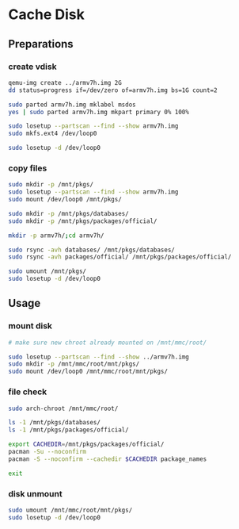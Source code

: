 # Cache Disk

## Preparations

### create vdisk

```sh
qemu-img create ../armv7h.img 2G
dd status=progress if=/dev/zero of=armv7h.img bs=1G count=2

sudo parted armv7h.img mklabel msdos
yes | sudo parted armv7h.img mkpart primary 0% 100%

sudo losetup --partscan --find --show armv7h.img
sudo mkfs.ext4 /dev/loop0

sudo losetup -d /dev/loop0
```

### copy files

```sh
sudo mkdir -p /mnt/pkgs/
sudo losetup --partscan --find --show armv7h.img
sudo mount /dev/loop0 /mnt/pkgs/
```

```sh
sudo mkdir -p /mnt/pkgs/databases/
sudo mkdir -p /mnt/pkgs/packages/official/

mkdir -p armv7h/;cd armv7h/

sudo rsync -avh databases/ /mnt/pkgs/databases/
sudo rsync -avh packages/official/ /mnt/pkgs/packages/official/
```

```sh
sudo umount /mnt/pkgs/
sudo losetup -d /dev/loop0
```

## Usage

### mount disk

```sh
# make sure new chroot already mounted on /mnt/mmc/root/

sudo losetup --partscan --find --show ../armv7h.img
sudo mkdir -p /mnt/mmc/root/mnt/pkgs/
sudo mount /dev/loop0 /mnt/mmc/root/mnt/pkgs/
```

### file check

```sh
sudo arch-chroot /mnt/mmc/root/
```

```sh
ls -1 /mnt/pkgs/databases/
ls -1 /mnt/pkgs/packages/official/

export CACHEDIR=/mnt/pkgs/packages/official/
pacman -Su --noconfirm
pacman -S --noconfirm --cachedir $CACHEDIR package_names
```

```sh
exit
```

### disk unmount

```sh
sudo umount /mnt/mmc/root/mnt/pkgs/
sudo losetup -d /dev/loop0
```
